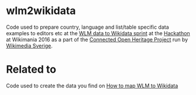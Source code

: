# wlm2wikidata
Code used to prepare country, language and list/table specific data examples to editors etc at the [WLM data to Wikidata sprint](https://phabricator.wikimedia.org/T137457) at the [Hackathon](https://wikimania2016.wikimedia.org/wiki/Hackathon/Program) at Wikimania 2016 as a part of the [Connected Open Heritage Project](https://meta.wikimedia.org/wiki/Connected_Open_Heritage) run by [Wikimedia Sverige](http://wikimedia.se).

# Related to
Code used to create the data you find on [How to map WLM to Wikidata](https://www.wikidata.org/wiki/Wikidata:WikiProject_WLM/How_to_map_WLM_data_example)

